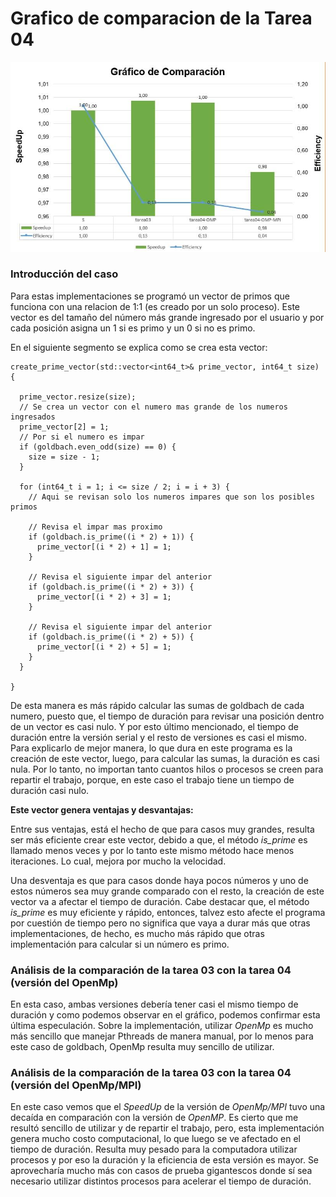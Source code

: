 # Grafico de comparacion de la Tarea 04

![image info](images/Grafico.jpg)

### **Introducción del caso**

Para estas implementaciones se programó un vector de primos que funciona con una relacion de 1:1 (es creado por un solo proceso). Este vector es del tamaño del número más grande ingresado por el usuario y por cada posición asigna un 1 si es primo y un 0 si no es primo.

En el siguiente segmento se explica como se crea esta vector:

```
create_prime_vector(std::vector<int64_t>& prime_vector, int64_t size) { 

  prime_vector.resize(size);
  // Se crea un vector con el numero mas grande de los numeros ingresados
  prime_vector[2] = 1;
  // Por si el numero es impar
  if (goldbach.even_odd(size) == 0) {
    size = size - 1;
  }

  for (int64_t i = 1; i <= size / 2; i = i + 3) {
    // Aqui se revisan solo los numeros impares que son los posibles primos

    // Revisa el impar mas proximo
    if (goldbach.is_prime((i * 2) + 1)) {
      prime_vector[(i * 2) + 1] = 1;
    }

    // Revisa el siguiente impar del anterior
    if (goldbach.is_prime((i * 2) + 3)) {
      prime_vector[(i * 2) + 3] = 1;
    }

    // Revisa el siguiente impar del anterior
    if (goldbach.is_prime((i * 2) + 5)) {
      prime_vector[(i * 2) + 5] = 1;
    }
  }

}
```
De esta manera es más rápido calcular las sumas de goldbach de cada numero, puesto que, el tiempo de duración para revisar una posición dentro de un vector es casi nulo. Y por esto último mencionado, el tiempo de duración entre la versión serial y el resto de versiones es casi el mismo. Para explicarlo de mejor manera, lo que dura en este programa es la creación de este vector, luego, para calcular las sumas, la duración es casi nula. Por lo tanto, no importan tanto cuantos hilos o procesos se creen para repartir el trabajo, porque, en este caso el trabajo tiene un tiempo de duración casi nulo.

**Este vector genera ventajas y desvantajas:**

Entre sus ventajas, está el hecho de que para casos muy grandes, resulta ser más eficiente crear este vector, debido a que, el método *is_prime* es llamado menos veces y por lo tanto este mismo método hace menos iteraciones. Lo cual, mejora por mucho la velocidad.

Una desventaja es que para casos donde haya pocos números y uno de estos números sea muy grande comparado con el resto, la creación de este vector va a afectar el tiempo de duración. Cabe destacar que, el método *is_prime* es muy eficiente y rápido, entonces, talvez esto afecte el programa por cuestión de tiempo pero no significa que vaya a durar más que otras implementaciones, de hecho, es mucho más rápido que otras implementación para calcular si un número es primo.

### **Análisis de la comparación de la tarea 03 con la tarea 04 (versión del OpenMp)**

En esta caso, ambas versiones debería tener casi el mismo tiempo de duración y como podemos observar en el gráfico, podemos confirmar esta última especulación.
Sobre la implementación, utilizar *OpenMp* es mucho más sencillo que manejar Pthreads de manera manual, por lo menos para este caso de goldbach, OpenMp resulta muy sencillo de utilizar.

### **Análisis de la comparación de la tarea 03 con la tarea 04 (versión del OpenMp/MPI)**

En este caso vemos que el *SpeedUp* de la versión de *OpenMp/MPI* tuvo una decaída en comparación con la versión de *OpenMP*.
Es cierto que me resultó sencillo de utilizar y de repartir el trabajo, pero, esta implementación genera mucho costo computacional, lo que luego se ve afectado en el tiempo de duración. Resulta muy pesado para la computadora utilizar procesos y por eso la duración y la eficiencia de esta versión es mayor.
Se aprovecharía mucho más con casos de prueba gigantescos donde sí sea necesario utilizar distintos procesos para acelerar el tiempo de duración.
